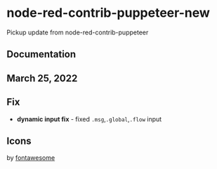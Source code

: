 # node-red-contrib-puppeteer-new

Pickup update from node-red-contrib-puppeteer

## Documentation

## March 25, 2022

## Fix
* **dynamic input fix** - fixed `.msg`,`.global`,`.flow` input

## Icons

by [fontawesome](https://fontawesome.com/license) 
